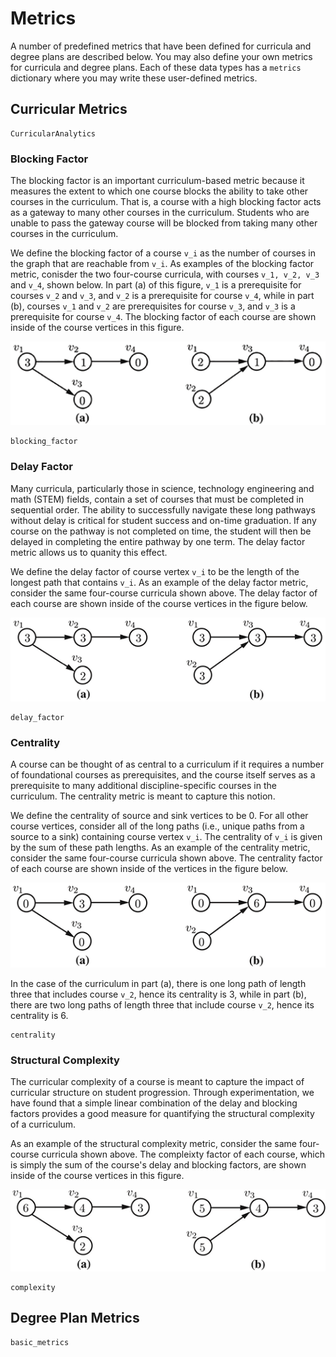 # Metrics

A number of predefined metrics that have been defined for curricula and degree plans are described below. You may also define your own metrics for curricula and degree plans.  Each of these data types has a `metrics` dictionary where you may write these user-defined metrics.

## Curricular Metrics

```@docs
CurricularAnalytics
```

### Blocking Factor 

The blocking factor is an important curriculum-based metric because it measures the extent to which one course blocks the ability to take other courses in the curriculum. That is, a course with a high blocking factor acts as a gateway to many other courses in the curriculum. Students who are unable to pass the gateway course will be blocked from taking many other courses in the curriculum.

We define the blocking factor of a course ``v_i`` as the number of courses in the graph that are reachable from ``v_i``. As examples of the blocking factor metric, conisder the two four-course curricula, with courses ``v_1, v_2, v_3`` and ``v_4``, shown below.  In part (a) of this figure, ``v_1`` is a prerequisite for courses ``v_2`` and ``v_3``, and ``v_2`` is a  prerequisite for course ``v_4``, while in part (b), courses ``v_1`` and ``v_2`` are prerequisites for course ``v_3``, and ``v_3`` is a prerequisite for course ``v_4``. The blocking factor of each course are shown inside of the course vertices in this figure.

![blocking factor example](./blocking-ex.png)

```@docs
blocking_factor
```

### Delay Factor

Many curricula, particularly those in science, technology engineering and math (STEM) fields, contain a set of courses that must be completed in sequential order. The ability to successfully navigate these long pathways without delay is critical for student success and on-time graduation. If any course on the pathway is not completed on time, the student will then be delayed in completing the entire pathway by one term. The delay factor metric allows us to quanity this effect.

We define the delay factor of course vertex ``v_i`` to be the length of the longest path that contains ``v_i``. As an example of the delay factor metric, consider the same four-course curricula shown above. The delay factor of each course are shown inside of the course vertices in the figure below.

![delay factor example](./delay-ex.png)

```@docs
delay_factor
```

### Centrality

A course can be thought of as central to a curriculum if it requires a number of foundational courses as prerequisites, and the course itself serves as a prerequisite to many additional discipline-specific courses in the curriculum. The centrality metric is meant to capture this notion.

We define the centrality of source and sink vertices to be 0.  For all other course vertices, consider all of the long paths (i.e., unique paths from a source to a sink) containing course vertex ``v_i``.  The centrality of ``v_i`` is given by the sum of these path lengths. As an example of the centrality metric, consider the same four-course curricula shown above. The centrality factor of each course are shown inside of the vertices in the figure below.

![centrality example](./centrality-ex.png)

In the case of the curriculum in part (a), there is one long path of length three that includes course ``v_2``, hence its centrality is 3, while in part (b), there are two long paths of length three that include course ``v_2``, hence its centrality is 6.

```@docs
centrality
```

### Structural Complexity

The curricular complexity of a course is meant to capture the impact of curricular structure on student progression. Through experimentation, we have found that a simple linear combination of the delay and blocking factors provides a good measure for quantifying the structural complexity of a curriculum.

As an example of the structural complexity metric, consider the same four-course curricula shown above. The compleixty factor of each course, which is simply the sum of the course's delay and blocking factors, are shown inside of the course vertices in this figure.

![complexity example](./complexity-ex.png)

```@docs
complexity
```

## Degree Plan Metrics

```@docs
basic_metrics
```